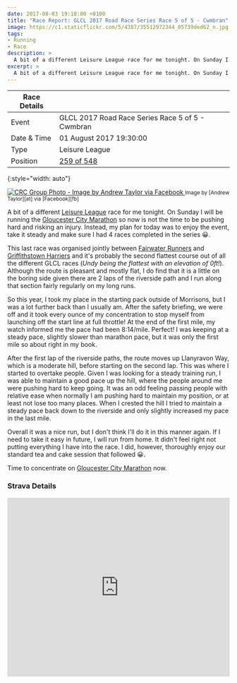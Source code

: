 ```yaml
---
date: 2017-08-03 19:18:00 +0100
title: "Race Report: GLCL 2017 Road Race Series Race 5 of 5 - Cwmbran"
image: https://c1.staticflickr.com/5/4387/35512972344_05739ded62_n.jpg
tags:
- Running
- Race
description: >
  A bit of a different Leisure League race for me tonight. On Sunday I will be running the Gloucester City Marathon so now is not the time to be pushing hard and risking an injury. Instead, my plan for today was to enjoy the event, take it steady and make sure I had 4 races completed in the series. This last race was organised jointly between Fairwater Runners and Griffithstown Harriers and it's probably the second flattest course out of all the different GLCL races (Undy being the flattest with an elevation of 0ft!). Although the route is pleasant and mostly flat, I do find that it is a little on the boring side given there are 2 laps of the riverside path and I run along that section fairly regularly on my long runs. 
excerpt: >
  A bit of a different Leisure League race for me tonight. On Sunday I will be running the Gloucester City Marathon so now is not the time to be pushing hard and risking an injury. Instead, my plan for today was to enjoy the event, take it steady and make sure I had 4 races completed in the series. This last race was organised jointly between Fairwater Runners and Griffithstown Harriers and it's probably the second flattest course out of all the different GLCL races (Undy being the flattest with an elevation of 0ft!). Although the route is pleasant and mostly flat, I do find that it is a little on the boring side given there are 2 laps of the riverside path and I run along that section fairly regularly on my long runs. 
---
```


| Race Details |                                                  |
|--------------|--------------------------------------------------|
| Event        | GLCL 2017 Road Race Series Race 5 of 5 - Cwmbran |
| Date & Time  | 01 August 2017 19:30:00                          |
| Type         | Leisure League                                   |
| Position     | [259 of 548][results]                            |
{:style="width: auto"}

<div class='flickr image alignright'>
<span>
  <a title='CRC Group Photo - Image by Andrew Taylor via Facebook' href='https://c1.staticflickr.com/5/4387/35512972344_3721f5954f_o.jpg' class='image'>
    <img src='https://c1.staticflickr.com/5/4387/35512972344_05739ded62_n.jpg' alt='CRC Group Photo - Image by Andrew Taylor via Facebook' />
  </a>
  <a title='View on Flickr' href='https://www.flickr.com/photos/richard-perry/35512972344/' class='flickrlink'> </a>
</span>
<small class='aligncentre' markdown='1'>Image by [Andrew Taylor][at] via [Facebook][fb]</small>
</div>

A bit of a different [Leisure League][glcl] race for me tonight. On Sunday I will be running the [Gloucester City Marathon][gcm] so now is not the time to be pushing hard and risking an injury. Instead, my plan for today was to enjoy the event, take it steady and make sure I had 4 races completed in the series :grinning:. 

This last race was organised jointly between [Fairwater Runners][fr] and [Griffithstown Harriers][gh] and it's probably the second flattest course out of all the different GLCL races (_Undy being the flattest with an elevation of 0ft!_). Although the route is pleasant and mostly flat, I do find that it is a little on the boring side given there are 2 laps of the riverside path and I run along that section fairly regularly on my long runs. 

So this year, I took my place in the starting pack outside of Morrisons, but I was a lot further back than I usually am. After the safety briefing, we were off and it took every ounce of my concentration to stop myself from launching off the start line at full throttle! At the end of the first mile, my watch informed me the pace had been 8:14/mile. Perfect! I was keeping at a steady pace, slightly slower than marathon pace, but it was only the first mile so about right in my book. 

After the first lap of the riverside paths, the route moves up Llanyravon Way, which is a moderate hill, before starting on the second lap. This was where I started to overtake people. Given I was looking for a steady training run, I was able to maintain a good pace up the hill, where the people around me were pushing hard to keep going. It was an odd feeling passing people with relative ease when normally I am pushing hard to maintain my position, or at least not lose too many places. When I crested the hill I tried to maintain a steady pace back down to the riverside and only slightly increased my pace in the last mile.

Overall it was a nice run, but I don't think I'll do it in this manner again. If I need to take it easy in future, I will run from home. It didn't feel right not putting everything I have into the race. I did, however, thoroughly enjoy our standard tea and cake session that followed :grinning:. 

Time to concentrate on [Gloucester City Marathon][gcm] now.

### Strava Details

<iframe height='405' width='100%' frameborder='0' allowtransparency='true' scrolling='no' 
  src='https://www.strava.com/activities/1112808175/embed/64e9197e590ba67a198ed801914445a386a7b2f0'> </iframe>


[results]: https://sites.google.com/site/glclrunning/home/results/2016-17-series-results
[CRC]: http://www.caerleonrunningclub.co.uk/
[glcl]: http://glclrunning.com/
[at]: https://www.facebook.com/andrew.j.taylor.902
[fb]: https://www.facebook.com/groups/311694278873397
[gcm]: https://www.gloucestercitymarathon.com/ "Gloucester City Marathon 26.2, South England"
[fr]: https://www.fairwater-runners-cwmbran.org.uk/ "Fairwater Runners Cwmbran"
[gh]: http://www.griffithstownharriers.co.uk/ "Griffithstown Harriers | Running Club - Cwmbran South Wales"